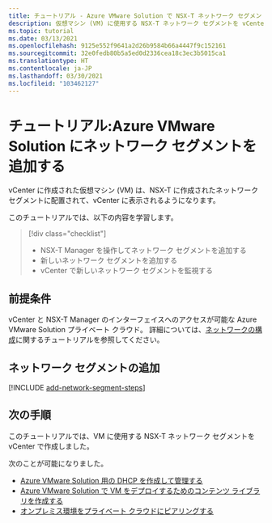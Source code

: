 ```yaml
---
title: チュートリアル - Azure VMware Solution で NSX-T ネットワーク セグメントを追加する
description: 仮想マシン (VM) に使用する NSX-T ネットワーク セグメントを vCenter で作成する方法について説明します。
ms.topic: tutorial
ms.date: 03/13/2021
ms.openlocfilehash: 9125e552f9641a2d26b9584b66a4447f9c152161
ms.sourcegitcommit: 32e0fedb80b5a5ed0d2336cea18c3ec3b5015ca1
ms.translationtype: HT
ms.contentlocale: ja-JP
ms.lasthandoff: 03/30/2021
ms.locfileid: "103462127"
---
```

# <a name="tutorial-add-a-network-segment-in-azure-vmware-solution"></a>チュートリアル:Azure VMware Solution にネットワーク セグメントを追加する 

vCenter に作成された仮想マシン (VM) は、NSX-T に作成されたネットワーク セグメントに配置されて、vCenter に表示されるようになります。

このチュートリアルでは、以下の内容を学習します。

> [!div class="checklist"]
> * NSX-T Manager を操作してネットワーク セグメントを追加する
> * 新しいネットワーク セグメントを追加する
> * vCenter で新しいネットワーク セグメントを監視する

## <a name="prerequisites"></a>前提条件

vCenter と NSX-T Manager のインターフェイスへのアクセスが可能な Azure VMware Solution プライベート クラウド。 詳細については、[ネットワークの構成](tutorial-configure-networking.md)に関するチュートリアルを参照してください。

## <a name="add-a-network-segment"></a>ネットワーク セグメントの追加

[!INCLUDE [add-network-segment-steps](includes/add-network-segment-steps.md)]

## <a name="next-steps"></a>次の手順

このチュートリアルでは、VM に使用する NSX-T ネットワーク セグメントを vCenter で作成しました。 

次のことが可能になりました。 

- [Azure VMware Solution 用の DHCP を作成して管理する](manage-dhcp.md)
- [Azure VMware Solution で VM をデプロイするためのコンテンツ ライブラリを作成する](deploy-vm-content-library.md) 
- [オンプレミス環境をプライベート クラウドにピアリングする](tutorial-expressroute-global-reach-private-cloud.md)


<!-- LINKS - external-->

<!-- LINKS - internal -->
